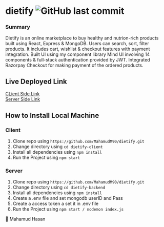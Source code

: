 # dietify ![GitHub last commit](https://img.shields.io/github/last-commit/mahamudm90/dietify?color=blue&label=dietify%20Syntax%20Project%20Last%20Commit&logo=github&logoColor=blue&style=social)


### Summary
Dietify is an online marketplace to buy healthy and nutrion-rich products built using React, Express & MongoDB.
Users can search, sort, filter products. It includes cart, wishlist & checkout features with payment integration.
Built UI using my component library Mind UI involving 14 components & full-stack authentication provided by JWT.
Integrated Razorpay Checkout for making payment of the ordered products.

## Live Deployed Link  
[CLient Side Link](https://dietify.vercel.app/) <br>
[Server Side Link](https://dietify-backend.vercel.app/)


## How to Install Local Machine

### Client 
1. Clone repo using `https://github.com/MahamudM90/dietify.git`
2. Change directory using `cd dietify-client`
3. Install all dependencies using `npm install`
5. Run the Project using `npm start`


### Server
1. Clone repo using `https://github.com/MahamudM90/dietify.git`
2. Change directory using `cd dietify-backend`
3. Install all dependencies using `npm install`
4. Create a .env file and set mongodb userID and Pass
5. Create a access token a set it in .env file 
6. Run the Project using `npm start / nodemon index.js`

👤 Mahamud Hasan
